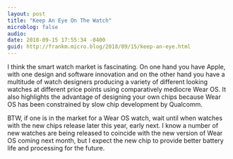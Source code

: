 ```yaml
---
layout: post
title: "Keep An Eye On The Watch"
microblog: false
audio: 
date: 2018-09-15 17:55:34 -0400
guid: http://frankm.micro.blog/2018/09/15/keep-an-eye.html
---
```

I think the smart watch market is fascinating. On one hand you have Apple, with one design and software innovation and on the other hand you have a multitude of watch designers producing a variety of different looking watches at different price points using comparatively mediocre Wear OS. It also highlights the advantage of designing your own chips because Wear OS has been constrained by slow chip development by Qualcomm. 

BTW, if one is in the market for a Wear OS watch, wait until when watches with the new chips release later this year, early next. I know a number of new watches are being released to coincide with the new version of Wear OS coming next month, but I expect the new chip to provide better battery life and processing for the future. 
